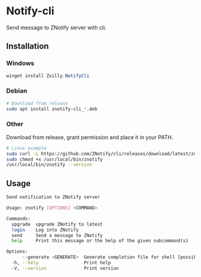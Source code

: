 # Notify-cli
Send message to ZNotify server with cli.

## Installation

### Windows

```powershell
winget install Zxilly.NotifyCli
```

### Debian
```bash
# Download from release
sudo apt install znotify-cli_*.deb
```

### Other

Download from release, grant permission and place it in your PATH.

```bash
# Linux example
sudo curl -L https://github.com/ZNotify/cli/releases/download/latest/znotify-x86_64-unknown-linux-gnu -o /usr/local/bin/znotify
sudo chmod +x /usr/local/bin/znotify
/usr/local/bin/znotify --version
```

## Usage

```bash
Send notification to ZNotify server

Usage: znotify [OPTIONS] <COMMAND>

Commands:
  upgrade  upgrade ZNotify to latest
  login    Log into ZNotify
  send     Send a message to ZNotify
  help     Print this message or the help of the given subcommand(s)

Options:
      --generate <GENERATE>  Generate completion file for shell [possible values: bash, elvish, fish, powershell, zsh]
  -h, --help                 Print help
  -V, --version              Print version
```
